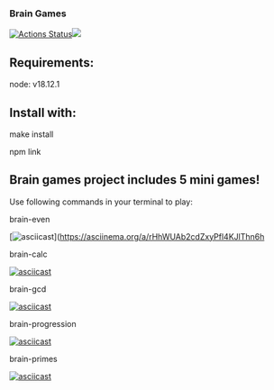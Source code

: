 ### Brain Games
[![Actions Status](https://github.com/imakepizza/frontend-project-44/workflows/hexlet-check/badge.svg)](https://github.com/imakepizza/frontend-project-44/actions)<a href="https://codeclimate.com/github/imakepizza/frontend-project-44/maintainability"><img src="https://api.codeclimate.com/v1/badges/769b7b913bdb4f834bf7/maintainability" /></a>


## Requirements:

node: v18.12.1

## Install with:

make install

npm link

## Brain games project includes 5 mini games!
Use following commands in your terminal to play:

brain-even

[![asciicast](https://asciinema.org/a/rHhWUAb2cdZxyPfl4KJlThn6h.svg)](https://asciinema.org/a/rHhWUAb2cdZxyPfl4KJlThn6h

brain-calc

[![asciicast](https://asciinema.org/a/EVKwT7FD14qf9T2c2zr8tCRL3)](https://asciinema.org/a/EVKwT7FD14qf9T2c2zr8tCRL3)

brain-gcd

[![asciicast](https://asciinema.org/a/ceLj5GfEV6ltCUnnaddqa1v0A.svg)](https://asciinema.org/a/ceLj5GfEV6ltCUnnaddqa1v0A)

brain-progression

[![asciicast](https://asciinema.org/a/vnTuRHcG7U8QL1cKnyHCNawlW.svg)](https://asciinema.org/a/vnTuRHcG7U8QL1cKnyHCNawlW)


brain-primes

[![asciicast](https://asciinema.org/a/IsFQTKhJ5Ct4QvzCSfRUc3hMF.svg)](https://asciinema.org/a/IsFQTKhJ5Ct4QvzCSfRUc3hMF)